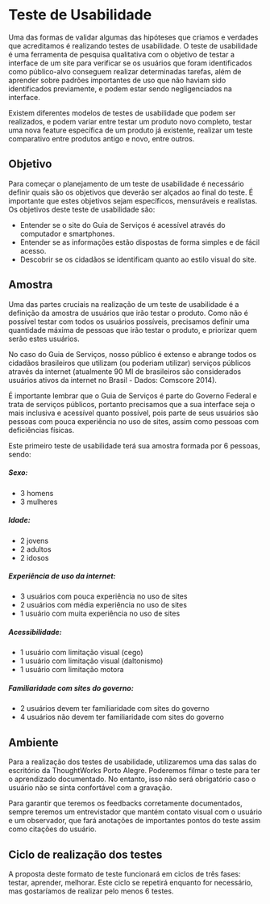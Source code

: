 # Teste de Usabilidade

Uma das formas de validar algumas das hipóteses que criamos e verdades que acreditamos é realizando testes de usabilidade. O teste de usabilidade é uma ferramenta de pesquisa qualitativa com o objetivo de testar a interface de um site para verificar se os usuários que foram identificados como público-alvo conseguem realizar determinadas tarefas, além de aprender sobre padrões importantes de uso que não haviam sido identificados previamente, e podem estar sendo negligenciados na interface. 

Existem diferentes modelos de testes de usabilidade que podem ser realizados, e podem variar entre testar um produto novo completo, testar uma nova feature específica de um produto já existente, realizar um teste comparativo entre produtos antigo e novo, entre outros. 


## Objetivo

Para começar o planejamento de um teste de usabilidade é necessário definir quais são os objetivos que deverão ser alçados ao final do teste. É importante que estes objetivos sejam específicos, mensuráveis e realistas. Os objetivos deste teste de usabilidade são:

- Entender se o site do Guia de Serviços é acessível através do computador e smartphones.
- Entender se as informações estão dispostas de forma simples e de fácil acesso.
- Descobrir se os cidadãos se identificam quanto ao estilo visual do site. 


## Amostra

Uma das partes cruciais na realização de um teste de usabilidade é a definição da amostra de usuários que irão testar o produto. Como não é possível testar com todos os usuários possíveis, precisamos definir uma quantidade máxima de pessoas que irão testar o produto, e priorizar quem serão estes usuários.

No caso do Guia de Serviços, nosso público é extenso e abrange todos os cidadãos brasileiros que utilizam (ou poderiam utilizar) serviços públicos através da internet (atualmente 90 MI de brasileiros são considerados usuários ativos da internet no Brasil - Dados: Comscore 2014). 

É importante lembrar que o Guia de Serviços é parte do Governo Federal e trata de serviços públicos, portanto precisamos que a sua interface seja o mais inclusiva e acessível quanto possível, pois parte de seus usuários são pessoas com pouca experiência no uso de sites, assim como pessoas com deficiências físicas.

Este primeiro teste de usabilidade terá sua amostra formada por 6 pessoas, sendo:

##### Sexo:
- 3 homens
- 3 mulheres

##### Idade:
- 2 jovens
- 2 adultos
- 2 idosos

##### Experiência de uso da internet: 
- 3 usuários com pouca experiência no uso de sites
- 2 usuários com média experiência no uso de sites
- 1 usuário com muita experiência no uso de sites

##### Acessibilidade:
- 1 usuário com limitação visual (cego)
- 1 usuário com limitação visual (daltonismo)
- 1 usuário com limitação motora

##### Familiaridade com sites do governo:
- 2 usuários devem ter familiaridade com sites do governo
- 4 usuários não devem ter familiaridade com sites do governo

  

## Ambiente

Para a realização dos testes de usabilidade, utilizaremos uma das salas do escritório da ThoughtWorks Porto Alegre. Poderemos filmar o teste para ter o aprendizado documentado. No entanto, isso não será obrigatório caso o usuário não se sinta confortável com a gravação.

Para garantir que teremos os feedbacks corretamente documentados, sempre teremos um entrevistador que mantém contato visual com o usuário e um observador, que fará anotações de importantes pontos do teste assim como citações do usuário. 

## Ciclo de realização dos testes

A proposta deste formato de teste funcionará em ciclos de três fases: testar, aprender, melhorar. Este ciclo se repetirá enquanto for necessário, mas gostaríamos de realizar pelo menos 6 testes.